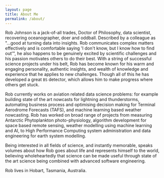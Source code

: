 ```yaml
---
layout: page
title: About Me
permalink: /about/
---
```


Rob Johnson is a jack-of-all trades, Doctor of Philosophy, data scientist, recovering oceanographer, doer and oddball. Described by a colleague as "…good at turning data into insights. Rob  communicates complex matters effectively and is comfortable saying 'I don't know, but I know how to find out'", he also happens to be genuinely excited by scientific challenges and his passion motivates others to do their best. With a string of successful science projects under his belt, Rob has become known for his warm and engaging personality, authentic insights, and wealth of knowledge and experience that he applies to new challenges. Though all of  this he has developed a great `BS` detector, which allows him to make progress where others get stuck.

Rob currently works on aviation related data science problems: for example building state of the art nowcasts for lightning and thunderstorms, automating business process and optimising decision making for Terminal Aerodrome Forecasts (TAFS), and machine learning based weather nowcasting. Rob has worked on broad range of projects from measuring Antarctic Phytoplankton photo-physiology, algorithm development for space based remote sensing, weather modelling using machine learning and AI, to High Performance Computing system administration and data engineering for earth system modelling.

Being interested in all fields of science, and instantly memorable, speaks volumes about how Rob goes about life and represents himself to the world, believing wholeheartedly that science can be made useful through state of the art science being combined with advanced software engineering.

Rob lives in Hobart, Tasmania, Australia.
